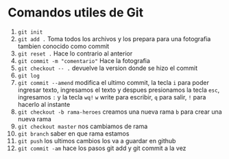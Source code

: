 # Comandos utiles de Git

1. `git init` 
2. `git add .` Toma todos los archivos y los prepara para una fotografia tambien conocido como commit
3. `git reset .` Hace lo contrario al anterior 
4.  `git commit -m "comentario"` Hace la fotografia
5. `git checkout -- .` devuelve la version donde se hizo el commit
6. `git log`
7. `git commit --amend` modifica el ultimo commit, la tecla `i` para poder ingresar texto, ingresamos el texto y despues presionamos la tecla `esc`, ingresamos `:` y la tecla `wq!`
`w` write para escribir, `q` para salir, `!` para hacerlo al instante
8. `git checkout -b rama-heroes` creamos una nueva rama `b` para crear una nueva rama
9. `git checkout master` nos cambiamos de rama
10. `git branch` saber en que rama estamos
11. `git push` los ultimos cambios los va a guardar en github
12. `git commit -am` hace los pasos git add y git commit a la vez